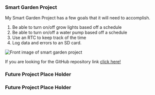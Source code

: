 ### Smart Garden Project

My Smart Garden Project has a few goals that it will need to accomplish.

1. Be able to turn on/off grow lights based off a schedule
2. Be able to turn on/off a water pump based off a schedule
3. Use an RTC to keep track of the time
4. Log data and errors to an SD card.

![Front image of smart garden project](http://carlossantosdev.me/images/smart_garden_front.jpg)

If you are looking for the GitHub repository link [click here!](https://github.com/carlkid1499/carlkid1499.github.io)

### Future Project Place Holder



### Future Project Place Holder




